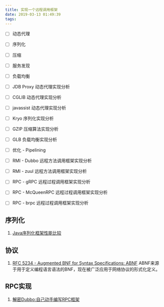 ```yaml
---
title: 实现一个远程调用框架
date: 2019-03-13 01:49:39
tags:
---
```



* [ ] 动态代理
* [ ] 序列化
* [ ] 压缩
* [ ] 服务发现
* [ ] 负载均衡
* [ ] JDB Proxy 动态代理实现分析
* [ ] CGLIB 动态代理实现分析
* [ ] javassist 动态代理实现分析
* [ ] Kryo 序列化实现分析
* [ ] GZIP 压缩算法实现分析
* [ ] GLB 负载均衡实现分析
* [ ] 优化 - Pipelining
* [ ] RMI - Dubbo 远程方法调用框架实现分析
* [ ] RMI - zuul 远程方法调用框架实现分析
* [ ] RPC - gRPC 远程过程调用框架实现分析
* [ ] RPC - McQueenRPC 远程过程调用框架实现分析
* [ ] RPC - brpc 远程过程调用框架实现分析


## 序列化
1. [Java序列化框架性能比较](https://blog.csdn.net/qq_26525215/article/details/82943040)

## 协议
1. [RFC 5234 - Augmented BNF for Syntax Specifications: ABNF](https://tools.ietf.org/html/rfc5234)
ABNF来源于用于定义编程语言语法的BNF，现在被广泛应用于网络协议的形式化定义。

## RPC实现
1. [解密Dubbo:自己动手编写RPC框架](https://blog.csdn.net/wolfcode_cn/article/details/81907241)

